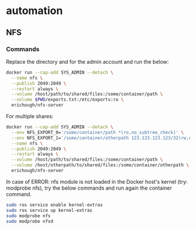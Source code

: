 # automation

## NFS

### Commands

Replace the directory and for the admin account and run the below:

```bash
docker run --cap-add SYS_ADMIN --detach \
  --name nfs \
  --publish 2049:2049 \
  --restart always \
  --volume /host/path/to/shared/files:/some/container/path \
  --volume $PWD/exports.txt:/etc/exports:ro \
  erichough/nfs-server
```

For multiple shares:

```bash
docker run --cap-add SYS_ADMIN --detach \
  --env NFS_EXPORT_0='/some/container/path *(ro,no_subtree_check)' \
  --env NFS_EXPORT_1='/some/container/otherpath 123.123.123.123/32(rw,no_subtree_check)' \
  --name nfs \
  --publish 2049:2049 \
  --restart always \
  --volume /host/path/to/shared/files:/some/container/path \
  --volume /host/otherpath/to/shared/files:/some/container/otherpath \
  erichough/nfs-server
```

In case of ERROR: nfs module is not loaded in the Docker host's kernel (try: modprobe nfs), try the below commands and run again the container command.

```bash
sudo ros service enable kernel-extras
sudo ros service up kernel-extras
sudo modprobe nfs
sudo modprobe nfsd
```